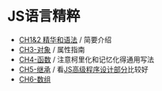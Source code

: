 # JS语言精粹

* [CH1&2  精华和语法]() / 简要介绍
* [CH3-对象]() / 属性指南
* [CH4-函数]() / 注意柯里化和记忆化得通用写法
* [CH5-继承]() / 看[JS高级程序设计部分]()比较好
* [CH6-数组]() 
